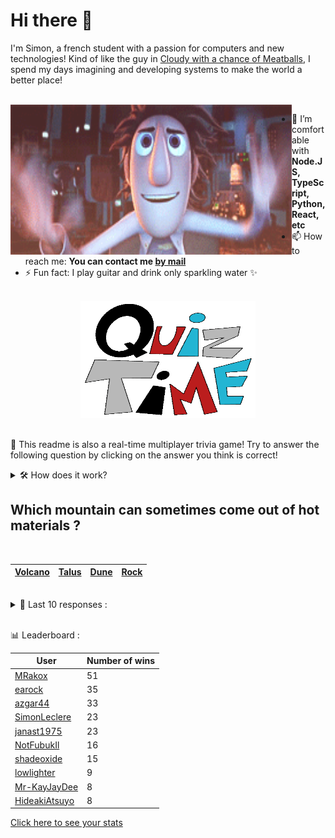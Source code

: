 # Hi there 👋

I'm Simon, a french student with a passion for computers and new technologies!
Kind of like the guy in [Cloudy with a chance of Meatballs](https://www.youtube.com/watch?v=dQw4w9WgXcQ), I spend my days imagining and developing systems to make the world a better place!

<br>

<img width="450" height="240" src="./assets/cloudyWithAChanceOfMeatBalls.gif" align=left>

- 🌱 I’m comfortable with **Node.JS, TypeScript, Python, React, etc**
- 📫 How to reach me: **You can contact me [by mail](mailto:simon-leclere@orange.fr)**
- ⚡ Fun fact: I play guitar and drink only sparkling water ✨

<br>

<center><img width="280" height="187" src="./assets/quizTime.gif"></center>

<br>

🎲 This readme is also a real-time multiplayer trivia game! Try to answer the following question by clicking on the answer you think is correct!
<details>
  <summary>🛠️ How does it work?</summary>
  Each answer is a link to a pre-filled issue. When you press "Submit new issue", it triggers a Github action workflow that compares your answer with the correct answer, finds a new question and updates the readme.md file. Not bad huh?! This whole process only takes about 20 seconds!
</details>

## Which mountain can sometimes come out of hot materials ?

<br>

| [Volcano](https://github.com/SimonLeclere/SimonLeclere/issues/new?title=quiz%7C519%7CVolcano&body=Just%20click%20'Submit%20new%20issue'.) | [Talus](https://github.com/SimonLeclere/SimonLeclere/issues/new?title=quiz%7C519%7CTalus&body=Just%20click%20'Submit%20new%20issue'.) | [Dune](https://github.com/SimonLeclere/SimonLeclere/issues/new?title=quiz%7C519%7CDune&body=Just%20click%20'Submit%20new%20issue'.) | [Rock](https://github.com/SimonLeclere/SimonLeclere/issues/new?title=quiz%7C519%7CRock&body=Just%20click%20'Submit%20new%20issue'.) |
| - | - | - | - | 

<br>

<details>
  <summary>📒 Last 10 responses :</summary>

- **EfilnorIsWorking** answered **Dear Diary** to `What title from her second album was written by Britney Spears herself ?` (Good answer)
- **EfilnorIsWorking** answered **1976** to `In what year did the book that inspired the film « Interview with a Vampire » come out ?` (Good answer)
- **EfilnorIsWorking** answered **Little duchess** to `In the pastry shop, what is clear on the ice-cream or fondant ?` (Wrong answer)
- **EfilnorIsWorking** answered **Wonder Woman** to `Which superheroine from a tribe of Amazons has a magic lasso ?` (Good answer)
- **OutlawOnGithub** answered **Mayfair** to `What Instagram filter brings a romantic side to your photos ?` (Wrong answer)
- **OutlawOnGithub** answered **RunTime** to `What is the meaning of the RT letters of the Windows RT product name ?` (Wrong answer)
- **OutlawOnGithub** answered **Neon** to `Which of the following denotes an almost inert, colorless gas ?` (Good answer)
- **OutlawOnGithub** answered **New Coke** to `Which Coca-Cola formula was a major marketing failure ?` (Good answer)
- **OutlawOnGithub** answered **Selena Gomez** to `Who was the most followed personality on the Instagram network in 2017 ?` (Good answer)
- **SimonLeclere** answered **Fiona** to `Who was placed in a glass coffin by dwarves and then awakened by a prince ?` (Wrong answer)

</details>

<br>

📊 Leaderboard :

| User | Number of wins |
|-|-|
| [MRakox](https://github.com/MRakox) | 51 |
| [earock](https://github.com/earock) | 35 |
| [azgar44](https://github.com/azgar44) | 33 |
| [SimonLeclere](https://github.com/SimonLeclere) | 23 |
| [janast1975](https://github.com/janast1975) | 23 |
| [NotFubukIl](https://github.com/NotFubukIl) | 16 |
| [shadeoxide](https://github.com/shadeoxide) | 15 |
| [lowlighter](https://github.com/lowlighter) | 9 |
| [Mr-KayJayDee](https://github.com/Mr-KayJayDee) | 8 |
| [HideakiAtsuyo](https://github.com/HideakiAtsuyo) | 8 |

[Click here to see your stats](https://github.com/SimonLeclere/SimonLeclere/issues/new?title=MyStats&body=Just%20click%20%27Submit%20new%20issue%27.)

